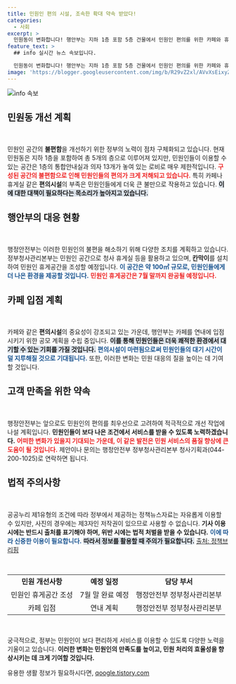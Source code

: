 ```yaml
---
title: 민원인 편의 시설, 조속한 확대 약속 받았다!
categories:
  - 사회
excerpt: >
  민원동이 변화합니다! 행안부는 지하 1층 포함 5층 건물에서 민원인 편의를 위한 카페와 휴게공간을 조성할 예정입니다. 이로써 민원인의 대기 공간이 한층 개선됩니다.
feature_text: >
  ## info 실시간 뉴스 속보입니다.

  민원동이 변화합니다! 행안부는 지하 1층 포함 5층 건물에서 민원인 편의를 위한 카페와 휴게공간을 조성할 예정입니다. 이로써 민원인의 대기 공간이 한층 개선됩니다.
image: 'https://blogger.googleusercontent.com/img/b/R29vZ2xl/AVvXsEixyZcFfHzMRdzZMjFBmAUKJYCLCGyLL1o632UiGVXcaFdKo_bkvkuCioo0uUKlGfBVcT3P84aROyZIXSBEx3Aw5nCQ3pTgDom1WDC4m8eifvWiAmWEEVb4x6G_l8C0QH225ldMjyaFvpxGEBGNO37VmDTDMHGhJPq73UglMfDca1-0aw/s1600/blogspot.png'
---
```


<p><img src="https://blogger.googleusercontent.com/img/b/R29vZ2xl/AVvXsEixyZcFfHzMRdzZMjFBmAUKJYCLCGyLL1o632UiGVXcaFdKo_bkvkuCioo0uUKlGfBVcT3P84aROyZIXSBEx3Aw5nCQ3pTgDom1WDC4m8eifvWiAmWEEVb4x6G_l8C0QH225ldMjyaFvpxGEBGNO37VmDTDMHGhJPq73UglMfDca1-0aw/s1600/blogspot.png" alt="info 속보" /></p>

<h2 data-ke-size="size26">민원동 개선 계획</h2>

<p data-ke-size="size16">&nbsp;</p>

<p>민원인 공간의 <b>불편함</b>을 개선하기 위한 정부의 노력이 점차 구체화되고 있습니다. 현재 민원동은 지하 1층을 포함하여 총 5개의 층으로 이루어져 있지만, 민원인들이 이용할 수 있는 공간은 1층의 통합안내실과 의자 13개가 놓여 있는 로비로 매우 제한적입니다. <b><span style="color: #ee2323;">구성된 공간의 불편함으로 인해 민원인들의 편의가 크게 저해되고 있습니다.</span></b> 특히 카페나 휴게실 같은 <b>편의시설</b>의 부족은 민원인들에게 더욱 큰 불만으로 작용하고 있습니다. <b><span style="background-color: #21538527;">이에 대한 대책이 필요하다는 목소리가 높아지고 있습니다.</span></b> </p>

<h2 data-ke-size="size26">행안부의 대응 현황</h2>

<p data-ke-size="size16">&nbsp;</p>

<p>행정안전부는 이러한 민원인의 불편을 해소하기 위해 다양한 조치를 계획하고 있습니다. 정부청사관리본부는 민원인 공간으로 청사 휴게실 등을 활용하고 있으며,<b> 칸막이</b>를 설치하여 민원인 휴게공간을 조성할 예정입니다. <b><span style="color: #1a5490;">이 공간은 약 100㎡ 규모로, 민원인들에게 더 나은 환경을 제공할 것입니다.</span></b> <b><span style="color: #ee2323;">민원인 휴게공간은 7월 말까지 완공될 예정입니다.</span></b> </p>

<h2 data-ke-size="size26">카페 입점 계획</h2>

<p data-ke-size="size16">&nbsp;</p>

<p>카페와 같은 <b>편의시설</b>의 중요성이 강조되고 있는 가운데, 행안부는 카페를 연내에 입점시키기 위한 공모 계획을 수립 중입니다. <b><span style="background-color: #21538527;">이를 통해 민원인들은 더욱 쾌적한 환경에서 대기할 수 있는 기회를 가질 것입니다.</span></b> <b><span style="color: #1a5490;">편의시설이 마련됨으로써 민원인들의 대기 시간이 덜 지루해질 것으로 기대됩니다.</span></b> 또한, 이러한 변화는 민원 대응의 질을 높이는 데 기여할 것입니다. </p>

<h2 data-ke-size="size26">고객 만족을 위한 약속</h2>

<p data-ke-size="size16">&nbsp;</p>

<p>행정안전부는 앞으로도 민원인의 편의를 최우선으로 고려하여 적극적으로 개선 작업에 나설 계획입니다. <b>민원인들이 보다 나은 조건에서 서비스를 받을 수 있도록 노력하겠습니다.</b> <b><span style="color: #ee2323;">어떠한 변화가 있을지 기대되는 가운데, 이 같은 발전은 민원 서비스의 품질 향상에 큰 도움이 될 것입니다.</span></b> 제안이나 문의는 행정안전부 정부청사관리본부 청사기획과(044-200-1025)로 연락하면 됩니다. </p>

<h2 data-ke-size="size26">법적 주의사항</h2>

<p data-ke-size="size16">&nbsp;</p>

<p>공공누리 제1유형의 조건에 따라 정부에서 제공하는 정책뉴스자료는 자유롭게 이용할 수 있지만, 사진의 경우에는 제3자인 저작권이 있으므로 사용할 수 없습니다. <b>기사 이용 시에는 반드시 출처를 표기해야 하며, 위반 시에는 법적 처벌을 받을 수 있습니다.</b> <b><span style="color: #1a5490;">이에 따라 신중한 이용이 필요합니다.</span></b> <b><span style="background-color: #21538527;">따라서 정보를 활용할 때 주의가 필요합니다.</span></b> <a href="https://www.korea.kr">출처: 정책브리핑</a> </p>

<p data-ke-size="size16">&nbsp;</p>

<table style="width: 100%;">
    <tr>
        <td style="text-align: center; height: 17px;"><b>민원 개선사항</b></td>
        <td style="text-align: center; height: 17px;"><b>예정 일정</b></td>
        <td style="text-align: center; height: 17px;"><b>담당 부서</b></td>
    </tr>
    <tr>
        <td style="text-align: center; height: 17px;">민원인 휴게공간 조성</td>
        <td style="text-align: center; height: 17px;">7월 말 완료 예정</td>
        <td style="text-align: center; height: 17px;">행정안전부 정부청사관리본부</td>
    </tr>
    <tr>
        <td style="text-align: center; height: 17px;">카페 입점</td>
        <td style="text-align: center; height: 17px;">연내 계획</td>
        <td style="text-align: center; height: 17px;">행정안전부 정부청사관리본부</td>
    </tr>
</table>

<p data-ke-size="size16">&nbsp;</p>

<p>궁극적으로, 정부는 민원인이 보다 편리하게 서비스를 이용할 수 있도록 다양한 노력을 기울이고 있습니다. <b>이러한 변화는 민원인의 만족도를 높이고, 민원 처리의 효율성을 향상시키는 데 크게 기여할 것입니다.</b> </p>
유용한 생활 정보가 필요하시다면, <a href="https://qoogle.tistory.com" rel="dofollow">qoogle.tistory.com</a>


